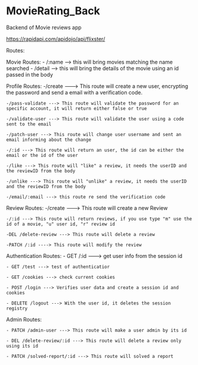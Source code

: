 # MovieRating_Back
Backend of Movie reviews app

https://rapidapi.com/apidojo/api/flixster/

Routes:

Movie Routes:
    - /:name --> this will bring movies matching the name searched
    - /detail --> this will bring the details of the movie using an id passed in the body


Profile Routes:
    -/create ---> This route will create a new user, encrypting the password and send a email with a verification code.

    -/pass-validate ---> This route will validate the password for an specific account, it will return either false or true
    
    -/validate-user ---> This route will validate the user using a code sent to the email

    -/patch-user ---> This route will change user username and sent an email informing about the change

    -/:id ---> This route will return an user, the id can be either the email or the id of the user

    -/like ---> This route will "like" a review, it needs the userID and the reviewID from the body

    -/unlike ---> This route will "unlike" a review, it needs the userID and the reviewID from the body

    -/email/:email ---> this route re send the verification code
 
Review Routes:
    -/create ---> This route will create a new Review

    -/:id ---> This route will return reviews, if you use type "m" use the id of a movie, "u" user id, "r" review id
    
    -DEL /delete-review ---> This route will delete a review

    -PATCH /:id ----> This route will modify the review

Authentication Routes: 
    - GET /:id ---> get user info from the session id

    - GET /test ---> test of authenticatior

    - GET /cookies ---> check current cookies

    - POST /login ---> Verifies user data and create a session id and cookies

    - DELETE /logout ---> With the user id, it deletes the session registry


Admin Routes:

    - PATCH /admin-user ---> This route will make a user admin by its id

    - DEL /delete-review/:id ---> This route will delete a review only using its id

    - PATCH /solved-report/:id ---> This route will solved a report

    